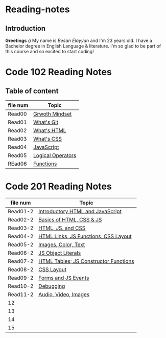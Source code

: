 # Reading-notes
## Introduction
**Greetings :)** My name is _Besan Elayyan_ and I'm 23 years old. I have a Bachelor degree in English Language & literature. I'm so glad to be part of this course and so excited to start coding! 

# Code 102 Reading Notes
## Table of content

| file num    | Topic                                 |
| ----------- | -----------                           |
| Read00      |[Grwoth Mindset](https://besanelayyan.github.io/Reading-notes/Read00) |
| Read01      |  [What's Git](https://besanelayyan.github.io/Reading-notes/Read01) |
| Read02      | [What's HTML](https://besanelayyan.github.io/Reading-notes/Read02) |
| Read03      |  [What's CSS](https://besanelayyan.github.io/Reading-notes/Read03) |
| Read04      | [JavaScript](https://besanelayyan.github.io/Reading-notes/Read04) |
| Read05      | [Logical Operators](https://besanelayyan.github.io/Reading-notes/Read05) |
| REad06      | [Functions](https://besanelayyan.github.io/Reading-notes/Read06) |



# Code 201 Reading Notes
| file num                     |                              Topic           |
| -----------------------------|----------------------------------------------|
| Read01-2                     | [Introductory HTML and JavaScript](https://github.com/BesanElayyan/Reading-notes/blob/main/class-01.md)                  |  
| Read02-2                     | [Basics of HTML, CSS & JS ](https://github.com/BesanElayyan/Reading-notes/blob/main/class-02.md)                         |  
| Read03-2                     | [HTML, JS, and CSS](https://github.com/BesanElayyan/Reading-notes/blob/main/class-03.md)                                 | 
| Read04-2                     | [HTML Links, JS Functions, CSS Layout](https://github.com/BesanElayyan/Reading-notes/blob/main/class-04.md)              |  
| Read05-2                     | [Images, Color, Text](https://github.com/BesanElayyan/Reading-notes/blob/main/class-05.md)                               |  
| Read06-2                     | [JS Object Literals](https://github.com/BesanElayyan/Reading-notes/blob/main/class-06.md)                                |
| Read07-2                     | [HTML Tables; JS Constructor Functions](https://github.com/BesanElayyan/Reading-notes/blob/main/class-07.md)           |  
| Read08-2                     | [CSS Layout](https://github.com/BesanElayyan/Reading-notes/blob/main/class-08.md)                                                |  
| Read09-2                     | [Forms and JS Events](https://github.com/BesanElayyan/Reading-notes/blob/main/class-09.md)                                             |  
| Read10-2                     | [Debugging](https://github.com/BesanElayyan/Reading-notes/blob/main/class-10.md)                                           |  
| Read11-2                     | [Audio, Video, Images](https://github.com/BesanElayyan/Reading-notes/blob/main/class-11.md)                                             |  
| 12                           |                                              |  
| 13                           |                                              |  
| 14                           |                                              |  
| 15                           |                                              |  